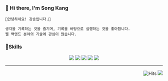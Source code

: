 ### 👋 Hi there, I'm Song Kang
```
🌱안녕하세요! 강송입니다.🌱

생각을 기록하는 것을 즐기며, 기록을 바탕으로 실행하는 것을 좋아합니다.
웹 백엔드 분야의 기술에 관심이 많습니다.
`````
### :muscle:Skills
<div align="center">
<img src="https://img.shields.io/badge/Java-007396?style=flat-square&logo=Java&logoColor=white"/>
<img src="https://img.shields.io/badge/Spring-6DB33F?style=flat-square&logo=Spring&logoColor=white"/>
<img src="https://img.shields.io/badge/Spring Boot-6DB33F?style=flat-square&logo=SpringBoot&logoColor=white"/>
<img src="https://img.shields.io/badge/MySQL-4479A1?style=flat-square&logo=MySQL&logoColor=white"/>
<img src="https://img.shields.io/badge/Docker-2496ED?style=flat-square&logo=Docker&logoColor=white"/>
</div>

---
<div align="right">

![Hits](https://hits.seeyoufarm.com/api/count/incr/badge.svg?url=https%3A%2F%2Fgithub.com%2FSong0-0%2Fhit-counter&count_bg=%2379C83D&title_bg=%23555555&icon=github.svg&icon_color=%23E7E7E7&title=hits&edge_flat=false)
<a href="https://dev-diary0-0.tistory.com/"><img src="https://img.shields.io/badge/My tech blog-A9BCF5?style=flat-square&logo=GitHub Sponsors&logoColor=white&link=https://dev-diary0-0.tistory.com/"/></a>
</div>
